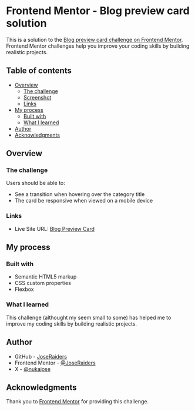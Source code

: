 # Frontend Mentor - Blog preview card solution

This is a solution to the [Blog preview card challenge on Frontend Mentor](https://www.frontendmentor.io/challenges/blog-preview-card-ckPaj01IcS). Frontend Mentor challenges help you improve your coding skills by building realistic projects.

## Table of contents

- [Overview](#overview)
  - [The challenge](#the-challenge)
  - [Screenshot](#screenshot)
  - [Links](#links)
- [My process](#my-process)
  - [Built with](#built-with)
  - [What I learned](#what-i-learned)
- [Author](#author)
- [Acknowledgments](#acknowledgments)

## Overview

### The challenge

Users should be able to:

- See a transition when hovering over the category title
- The card be responsive when viewed on a mobile device

### Links

- Live Site URL: [Blog Preview Card](https://joseraiders.github.io/blog_preview_card/)

## My process

### Built with

- Semantic HTML5 markup
- CSS custom properties
- Flexbox

### What I learned

This challenge (althought my seem small to some) has helped me to improve my coding skills by building realistic projects.

## Author

- GitHub - [JoseRaiders](https://github.com/JoseRaiders)
- Frontend Mentor - [@JoseRaiders](https://www.frontendmentor.io/profile/JoseRaiders)
- X - [@nukajose](https://x.com/nukajose)

## Acknowledgments

Thank you to [Frontend Mentor](https://www.frontendmentor.io) for providing this challenge.

